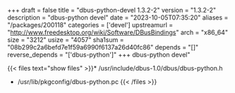 +++
draft = false
title = "dbus-python-devel 1.3.2-2"
version = "1.3.2-2"
description = "dbus-python devel"
date = "2023-10-05T07:35:20"
aliases = "/packages/200118"
categories = ['devel']
upstreamurl = "http://www.freedesktop.org/wiki/Software/DBusBindings"
arch = "x86_64"
size = "3212"
usize = "4057"
sha1sum = "08b299c2a6befd7e1f59a6990f6137a26d40fc86"
depends = "[]"
reverse_depends = "['dbus-python']"
+++
dbus-python devel"

{{< files text="show files" >}}* /usr/include/dbus-1.0/dbus/dbus-python.h
* /usr/lib/pkgconfig/dbus-python.pc
{{< /files >}}